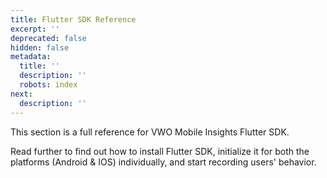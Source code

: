 ```yaml
---
title: Flutter SDK Reference
excerpt: ''
deprecated: false
hidden: false
metadata:
  title: ''
  description: ''
  robots: index
next:
  description: ''
---
```

This section is a full reference for VWO Mobile Insights Flutter SDK.

Read further to find out how to install Flutter SDK, initialize it for both the platforms (Android & IOS) individually, and start recording users' behavior.